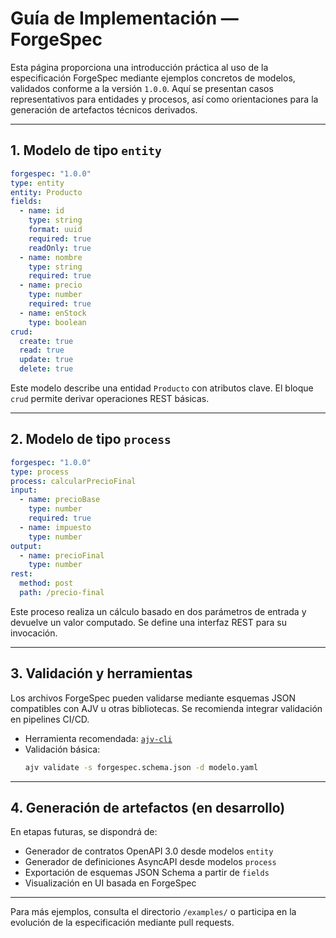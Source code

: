 # Guía de Implementación — ForgeSpec

Esta página proporciona una introducción práctica al uso de la especificación ForgeSpec mediante ejemplos concretos de modelos, validados conforme a la versión `1.0.0`. Aquí se presentan casos representativos para entidades y procesos, así como orientaciones para la generación de artefactos técnicos derivados.

---

## 1. Modelo de tipo `entity`

```yaml
forgespec: "1.0.0"
type: entity
entity: Producto
fields:
  - name: id
    type: string
    format: uuid
    required: true
    readOnly: true
  - name: nombre
    type: string
    required: true
  - name: precio
    type: number
    required: true
  - name: enStock
    type: boolean
crud:
  create: true
  read: true
  update: true
  delete: true
```

Este modelo describe una entidad `Producto` con atributos clave. El bloque `crud` permite derivar operaciones REST básicas.

---

## 2. Modelo de tipo `process`

```yaml
forgespec: "1.0.0"
type: process
process: calcularPrecioFinal
input:
  - name: precioBase
    type: number
    required: true
  - name: impuesto
    type: number
output:
  - name: precioFinal
    type: number
rest:
  method: post
  path: /precio-final
```

Este proceso realiza un cálculo basado en dos parámetros de entrada y devuelve un valor computado. Se define una interfaz REST para su invocación.

---

## 3. Validación y herramientas

Los archivos ForgeSpec pueden validarse mediante esquemas JSON compatibles con AJV u otras bibliotecas. Se recomienda integrar validación en pipelines CI/CD.

- Herramienta recomendada: [`ajv-cli`](https://github.com/ajv-validator/ajv-cli)
- Validación básica:
  ```bash
  ajv validate -s forgespec.schema.json -d modelo.yaml
  ```

---

## 4. Generación de artefactos (en desarrollo)

En etapas futuras, se dispondrá de:

- Generador de contratos OpenAPI 3.0 desde modelos `entity`
- Generador de definiciones AsyncAPI desde modelos `process`
- Exportación de esquemas JSON Schema a partir de `fields`
- Visualización en UI basada en ForgeSpec

---

Para más ejemplos, consulta el directorio `/examples/` o participa en la evolución de la especificación mediante pull requests.

